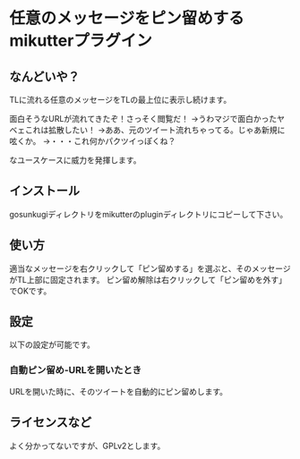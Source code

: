 # 任意のメッセージをピン留めするmikutterプラグイン

## なんどいや？
TLに流れる任意のメッセージをTLの最上位に表示し続けます。

面白そうなURLが流れてきたぞ！さっそく閲覧だ！
->うわマジで面白かったヤベェこれは拡散したい！
->ああ、元のツイート流れちゃってる。じゃあ新規に呟くか。
->・・・これ何かパクツイっぽくね？

なユースケースに威力を発揮します。

## インストール
gosunkugiディレクトリをmikutterのpluginディレクトリにコピーして下さい。

## 使い方
適当なメッセージを右クリックして「ピン留めする」を選ぶと、そのメッセージがTL上部に固定されます。
ピン留め解除は右クリックして「ピン留めを外す」でOKです。

## 設定

以下の設定が可能です。

### 自動ピン留め-URLを開いたとき
URLを開いた時に、そのツイートを自動的にピン留めします。

## ライセンスなど

よく分かってないですが、GPLv2とします。
